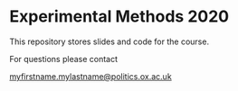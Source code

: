 # Experimental Methods 2020

This repository stores slides and code for the course.

For questions please contact

myfirstname.mylastname@politics.ox.ac.uk
